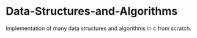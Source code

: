 # Data-Structures-and-Algorithms
Implementation of many data structures and algorithms in c from scratch.
